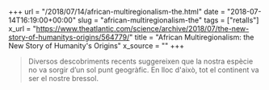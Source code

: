 +++
url = "/2018/07/14/african-multiregionalism-the.html"
date = "2018-07-14T16:19:00+00:00"
slug = "african-multiregionalism-the"
tags = ["retalls"]
x_url = "https://www.theatlantic.com/science/archive/2018/07/the-new-story-of-humanitys-origins/564779/"
title = "African Multiregionalism: the New Story of Humanity's Origins"
x_source = ""
+++

> Diversos descobriments recents suggereixen que la nostra espècie no va sorgir d’un sol punt geogràfic. En lloc d'això, tot el continent va ser el nostre bressol.

